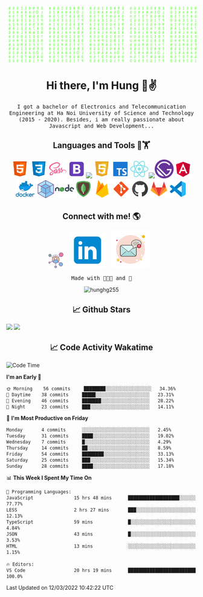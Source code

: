[![Matrix SVG](https://github.com/hunghg255/hunghg255/blob/master/img/matrix.svg)](https://hunghg255.github.io)

<!-- # 👀 Hi stranger! 👋🏻 -->

<h1 align='center'>Hi there, I'm Hung 👋✌</h1>
<p align="center">
<samp>
I got a bachelor of Electronics and Telecommunication Engineering at Ha Noi University of Science and Technology (2015 - 2020). Besides, i am really passionate about Javascript and Web Development...
</samp>
</p>

<h2 align='center'>Languages and Tools 🔧🏋</h2>

<p align='center'>
<img src="https://github.com/hunghg255/hunghg255/blob/master/img/icons8-html-5.svg" width="50px"><img src="https://github.com/hunghg255/hunghg255/blob/master/img/icons8-css3.svg" width="50px"><img src="https://github.com/hunghg255/hunghg255/blob/master/img/icons8-sass.svg" width="50px"><img src="https://github.com/hunghg255/hunghg255/blob/master/img/icons8-bootstrap.svg" width="50px"><img width="46" src="https://camo.githubusercontent.com/363242675617648bfbedd1610f89ac28df0f9e1bac8749d83109fafdf8524fff/68747470733a2f2f67772e616c697061796f626a656374732e636f6d2f7a6f732f726d73706f7274616c2f4b4470677667754d704766716148506a6963524b2e737667" data-canonical-src="https://gw.alipayobjects.com/zos/rmsportal/KDpgvguMpGfqaHPjicRK.svg" style="max-width:100%;"><img src="https://github.com/hunghg255/hunghg255/blob/master/img/icons8-javascript-logo.svg" width="50px"><img src="https://github.com/hunghg255/hunghg255/blob/master/img/icons8-typescript.svg" width="50px"><img src="https://github.com/hunghg255/hunghg255/blob/master/img/icons8-react.svg" width="50px"><img src="https://camo.githubusercontent.com/92ec9eb7eeab7db4f5919e3205918918c42e6772562afb4112a2909c1aaaa875/68747470733a2f2f6173736574732e76657263656c2e636f6d2f696d6167652f75706c6f61642f76313630373535343338352f7265706f7369746f726965732f6e6578742d6a732f6e6578742d6c6f676f2e706e67" width="50px"><img src="https://github.com/hunghg255/hunghg255/blob/master/img/gatsbyjs-icon.svg" width="50px"><img src="https://raw.githubusercontent.com/github/explore/80688e429a7d4ef2fca1e82350fe8e3517d3494d/topics/angular/angular.png" width="50px">
 

<br/>
 <img src="https://raw.githubusercontent.com/github/explore/80688e429a7d4ef2fca1e82350fe8e3517d3494d/topics/docker/docker.png" width="50px">
<img src="https://github.com/hunghg255/hunghg255/blob/master/img/icons8-webpack.svg" width="50px"><img src="https://github.com/hunghg255/hunghg255/blob/master/img/icons8-nodejs.svg" width="50px"><img src="https://github.com/hunghg255/hunghg255/blob/master/img/icons8-mongodb.svg" width="50px"><img src="https://github.com/hunghg255/hunghg255/blob/master/img/icons8-firebase.svg" width="50px"><img src="https://github.com/hunghg255/hunghg255/blob/master/img/icons8-git.svg" width="50px"><img src="https://github.com/hunghg255/hunghg255/blob/master/img/icons8-github.svg" width="50px"><img src="https://github.com/hunghg255/hunghg255/blob/master/img/icons8-gitlab.svg" width="50px"><img src="https://github.com/hunghg255/hunghg255/blob/master/img/vsc.svg" width="50px">
</p>

<h2 align='center'> Connect with me! 🌎 </h2>

<p align='center'>
<a href="https://hunghg255.github.io/hoang-gia-hung/"><img src="https://github.com/hunghg255/hunghg255/blob/master/img/social-img.png" width="42"/></a>&nbsp;&nbsp;&nbsp;&nbsp;<a href="https://www.linkedin.com/in/hoanggiahung/"><img src="https://github.com/hunghg255/hunghg255/blob/master/img/icons8-linkedin1.svg" /></a>&nbsp;&nbsp;&nbsp;&nbsp;<a href="mailto:giahung197bg@gmail.com?subject=Hi%20Hung"><img src="https://github.com/hunghg255/hunghg255/blob/master/img/icons8-important-mail.svg" /></a>&nbsp;&nbsp;&nbsp;&nbsp;
</p>

<p align='center'><samp>Made with 🧑🏻‍💻 and 🙌</samp></p>
<p align="center"> <img src="https://komarev.com/ghpvc/?username=hunghg255&color=c80000&style=flat" alt="hunghg255" /> </p>

<h2 align='center'> 📈 Github Stars </h2>

 <div>
  <img height="180em" src="https://github-readme-stats.vercel.app/api?username=hunghg255&show_icons=true&theme=ayu-mirage&border_radius=15"/>
  <img height="180em" src="https://github-readme-stats.vercel.app/api/top-langs/?username=hunghg255&theme=ayu-mirage&border_radius=15&layout=compact&langs_count=6"/>
</div> 

<h2 align='center'> 📈 Code Activity Wakatime </h2>

<!--START_SECTION:waka-->
![Code Time](http://img.shields.io/badge/Code%20Time-754%20hrs%2042%20mins-blue)

**I'm an Early 🐤** 

```text
🌞 Morning    56 commits     ████████░░░░░░░░░░░░░░░░░   34.36% 
🌆 Daytime    38 commits     █████░░░░░░░░░░░░░░░░░░░░   23.31% 
🌃 Evening    46 commits     ███████░░░░░░░░░░░░░░░░░░   28.22% 
🌙 Night      23 commits     ███░░░░░░░░░░░░░░░░░░░░░░   14.11%

```
📅 **I'm Most Productive on Friday** 

```text
Monday       4 commits      ░░░░░░░░░░░░░░░░░░░░░░░░░   2.45% 
Tuesday      31 commits     ████░░░░░░░░░░░░░░░░░░░░░   19.02% 
Wednesday    7 commits      █░░░░░░░░░░░░░░░░░░░░░░░░   4.29% 
Thursday     14 commits     ██░░░░░░░░░░░░░░░░░░░░░░░   8.59% 
Friday       54 commits     ████████░░░░░░░░░░░░░░░░░   33.13% 
Saturday     25 commits     ███░░░░░░░░░░░░░░░░░░░░░░   15.34% 
Sunday       28 commits     ████░░░░░░░░░░░░░░░░░░░░░   17.18%

```


📊 **This Week I Spent My Time On** 

```text
💬 Programming Languages: 
JavaScript               15 hrs 48 mins      ███████████████████░░░░░░   77.77% 
LESS                     2 hrs 27 mins       ███░░░░░░░░░░░░░░░░░░░░░░   12.13% 
TypeScript               59 mins             █░░░░░░░░░░░░░░░░░░░░░░░░   4.84% 
JSON                     43 mins             █░░░░░░░░░░░░░░░░░░░░░░░░   3.53% 
HTML                     13 mins             ░░░░░░░░░░░░░░░░░░░░░░░░░   1.15%

🔥 Editors: 
VS Code                  20 hrs 19 mins      █████████████████████████   100.0%

```


 Last Updated on 12/03/2022 10:42:22 UTC
<!--END_SECTION:waka-->

